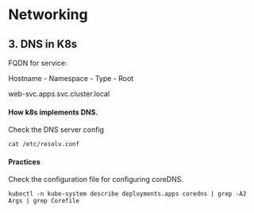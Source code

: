 # Networking

## 3. DNS in K8s

FQDN for service: 

Hostname - Namespace - Type - Root 

web-svc.apps.svc.cluster.local

#### How k8s implements DNS.

Check the DNS server config
```shell script
cat /etc/resolv.conf
```

#### Practices

Check the configuration file for configuring coreDNS.
```shell script
kubectl -n kube-system describe deployments.apps coredns | grep -A2 Args | grep Corefile
```